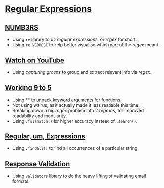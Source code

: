 # [Regular Expressions](pset_7)

## [NUMB3RS](numb3rs/numb3rs.py)

- Using `re` library to do *regular expressions*, or *regex* for short.
- Using `re.VERBOSE` to help better visualise which part of the *regex* meant.

## [Watch on YouTube](watch/watch.py)

- Using *capturing groups* to group and extract relevant info via *regex*.

## [Working 9 to 5](working/working.py)

- Using ** to unpack keyword arguments for functions.
- Not using walrus, as it actually made it less readable this time.
- Breaking down a big *regex* problem into 2 *regexes*, for improved readability and modularity.
- Using `.fullmatch()` for higher accuracy instead of `.search()`.

## [Regular, um, Expressions](um/um.py)

- Using `.findall()` to find all occurrences of a particular string.

## [Response Validation](response/response.py)

- Using `validators` library to do the heavy lifting of validating email formats.
